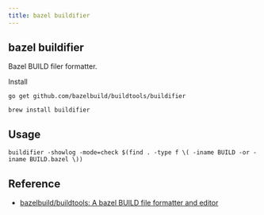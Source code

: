 ```yaml
---
title: bazel buildifier
---
```


## bazel buildifier
Bazel BUILD filer formatter.

Install

```
go get github.com/bazelbuild/buildtools/buildifier
```

```
brew install buildifier
```

## Usage

```
buildifier -showlog -mode=check $(find . -type f \( -iname BUILD -or -iname BUILD.bazel \))
```


## Reference
* [bazelbuild/buildtools: A bazel BUILD file formatter and editor](https://github.com/bazelbuild/buildtools)
